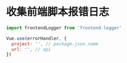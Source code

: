 # 收集前端脚本报错日志

```js
import frontendLogger from 'frontend-logger'

Vue.use(errorHandler, {
  project: '', // package.json.name
  url: '', // api
})
```
